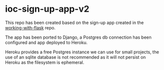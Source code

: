 # ioc-sign-up-app-v2

This repo has been created based on the sign-up app created in the [working-with-flask](https://github.com/IoC-Sunderland/working-with-flask-forms) repo.

The app has been ported to Django, a Postgres db connection has been configured and app deployed to Heroku.

Heroku provides a free Postgres instance we can use for small projects, the use of an sqlite database is not recommended as it will not persist
on Heroku as the filesystem is ephemeral.

